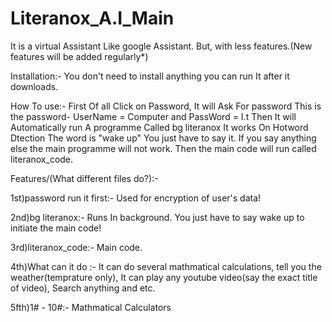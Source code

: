 # Literanox_A.I_Main
It is a virtual Assistant Like google Assistant. But, with less features.(New features will be added regularly*)


Installation:- You don't need to install anything you can run It after it downloads.

How To use:- First Of all Click on Password, It will Ask For password This is the password- UserName = Computer and PassWord = I.t
Then It will Automatically run A programme Called bg literanox It works On Hotword Dtection The word is "wake up" You just have to say it. If you say anything else the main programme will not work. Then the main code will run called literanox_code.

Features/(What different files do?):-

1st)password run it first:- Used for encryption of user's data!

2nd)bg literanox:- Runs In background. You just have to say wake up to initiate the main code!

3rd)literanox_code:- Main code.

4th)What can it do :- It can do several mathmatical calculations, tell you the weather(temprature only), It can play any youtube video(say the exact title of video), Search anything and etc.

5fth)1# - 10#:- Mathmatical Calculators

